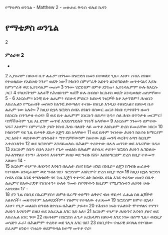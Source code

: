 ﻿
የማቴዎስ ወንጌል - Matthew 2 - መጽሐፍ ቅዱስ ብሉይ ኪዳን
# የማቴዎስ ወንጌል
2
### ምዕራፍ 2
-
2  ኢየሱስም በይሁዳ ቤተ ልሔም በንጉሡ በሄሮድስ ዘመን በተወለደ ጊዜ፥ እነሆ፥ ሰብአ ሰገል። የተወለደው የአይሁድ ንጉሥ ወዴት ነው? ኮከቡን በምሥራቅ አይተን ልንሰግድለት መጥተናልና እያሉ ከምሥራቅ ወደ ኢየሩሳሌም መጡ።
3  ንጉሡ ሄሮድስም ሰምቶ ደነገጠ፥ ኢየሩሳሌምም ሁሉ ከእርሱ ጋር፤
4  የካህናትንም አለቆች የሕዝቡንም ጻፎች ሁሉ ሰብስቦ ክርስቶስ ወዴት እንዲወለድ ጠየቃቸው።
5 -
6  እነርሱም። አንቺ ቤተ ልሔም፥ የይሁዳ ምድር፥ ከይሁዳ ገዢዎች ከቶ አታንሽም፤ ሕዝቤን እስራኤልን የሚጠብቅ መስፍን ከአንቺ ይወጣልና ተብሎ በነቢይ እንዲህ ተጽፎአልና በይሁዳ ቤተ ልሔም ነው አሉት።
7  ከዚህ በኋላ ሄሮድስ ሰብአ ሰገልን በስውር ጠርቶ ኮከቡ የታየበትን ዘመን ከእነርሱ በጥንቃቄ ተረዳ፥
8  ወደ ቤተ ልሔምም እነርሱን ሰድዶ። ሂዱ፥ ስለ ሕፃኑ በጥንቃቄ መርምሩ፤ ባገኛችሁትም ጊዜ እኔ ደግሞ መጥቼ እንድሰግድለት ንገሩኝ አላቸው።
9  እነርሱም ንጉሡን ሰምተው ሄዱ፤ እነሆም፥ በምሥራቅ ያዩት ኮከብ ሕፃኑ ባለበት ላይ መጥቶ እስኪቆም ድረስ ይመራቸው ነበር።
10  ኮከቡንም ባዩ ጊዜ በታላቅ ደስታ እጅግ ደስ አላቸው።
11  ወደ ቤትም ገብተው ሕፃኑን ከእናቱ ከማርያም ጋር አዩት፥ ወድቀውም ሰገዱለት፥ ሣጥኖቻቸውንም ከፍተው እጅ መንሻ ወርቅና ዕጣን ከርቤም አቀረቡለት።
12  ወደ ሄሮድስም እንዳይመለሱ በሕልም ተረድተው በሌላ መንገድ ወደ አገራቸው ሄዱ።
13  እነርሱም ከሄዱ በኋላ እነሆ፥ የጌታ መልአክ በሕልም ለዮሴፍ ታይቶ። ሄሮድስ ሕፃኑን ሊገድለው ይፈልገዋልና ተነሣ፥ ሕፃኑንና እናቱንም ይዘህ ወደ ግብፅ ሽሽ፥ እስክነግርህም ድረስ በዚያ ተቀመጥ አለው።
14 -  
15  እርሱም ተነሥቶ ሕፃኑንና እናቱን በሌሊት ያዘና ከጌታ ዘንድ በነቢይ። ልጄን ከግብፅ ጠራሁት የተባለው እንዲፈጸም ወደ ግብፅ ሄደ፥ ሄሮድስም እስኪሞት ድረስ በዚያ ኖረ።
16  ከዚህ በኋላ ሄሮድስ ሰብአ ሰገል እንደ ተሣለቁበት ባየ ጊዜ እጅግ ተቆጣና ልኮ ከሰብአ ሰገል እንደ ተረዳው ዘመን በቤተ ልሔምና በአውራጃዋ የነበሩትን፥ ሁለት ዓመት የሆናቸውን ከዚያም የሚያንሱትን ሕፃናት ሁሉ አስገደለ።
17 -  
18  ያን ጊዜ በነቢዩ በኤርምያስ፥ ድምፅ በራማ ተሰማ፥ ልቅሶና ብዙ ዋይታ፤ ራሔል ስለ ልጆችዋ አለቀሰች፥ መጽናናትም አልወደደችም፥ የሉምና የተባለው ተፈጸመ።
19  ሄሮድስም ከሞተ በኋላ፥ እነሆ፥ የጌታ መልአክ በግብፅ ለዮሴፍ በሕልም ታይቶ።
20  የሕፃኑን ነፍስ የፈለጉት ሞተዋልና ተነሣ፥ ሕፃኑን እናቱንም ይዘህ ወደ እስራኤል አገር ሂድ አለ።
21  እርሱም ተነሥቶ ሕፃኑንና እናቱን ያዘና ወደ እስራኤል አገር ገባ።
22  በአባቱም በሄሮድስ ፈንታ አርኬላዎስ በይሁዳ እንደ ነገሠ በሰማ ጊዜ፥ ወደዚያ መሄድን ፈራ፤ በሕልምም ተረድቶ ወደ ገሊላ አገር ሄደ፤
23  በነቢያት። ናዝራዊ ይባላል የተባለው ይፈጸም ዘንድ፥ ናዝሬት ወደምትባል ከተማ መጥቶ ኖረ። 
